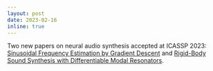 ```yaml
---
layout: post
date: 2023-02-16
inline: true
---
```


Two new papers on neural audio synthesis accepted at ICASSP 2023: [Sinusoidal Frequency Estimation by Gradient Descent](https://comma.eecs.qmul.ac.uk/assets/pdf/Sinusoidal_Frequency_Estimation_by_Gradient_Descent.pdf) and [Rigid-Body Sound Synthesis with Differentiable Modal Resonators](https://comma.eecs.qmul.ac.uk/assets/pdf/Rigid-Body_Sound_Synthesis_with_Differentiable_Modal_Resonators.pdf).